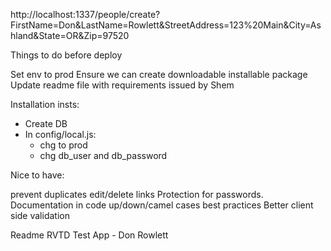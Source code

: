 http://localhost:1337/people/create?FirstName=Don&LastName=Rowlett&StreetAddress=123%20Main&City=Ashland&State=OR&Zip=97520

Things to do before deploy

Set env to prod
Ensure we can create downloadable installable package
Update readme file with requirements issued by Shem

Installation insts:
 - Create DB
 - In config/local.js:
	- chg to prod
	- chg db_user and db_password


Nice to have:

prevent duplicates
edit/delete links
Protection for passwords.
Documentation in code
up/down/camel cases best practices
Better client side validation

Readme
RVTD Test App - Don Rowlett

